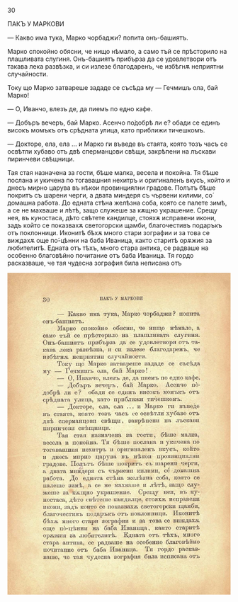 ﻿30

ПАКЪ У МАРКОВИ

— Какво има тука, Марко чорбаджи? попита онъ-башиятъ.

Марко спокойно обясни, че нищо нѣмало, а само тъй се прѣсторило на плашливата слугиня. Онъ-башиятъ прибърза да се удовлетвори отъ такава лека развѣзка, и си излезе благодаренъ, че избѣгнѫ неприятни случайности.

Току що Марко затвареше зададе се съсѣда му — Гечмишъ ола, бай Марко!

— О, Иванчо, влезъ де, да пиемъ по едно кафе.

— Добъръ вечеръ, бай Марко. Асенчо по́добрѣ ли е? обади се единъ високъ момъкъ отъ срѣдната улица, като приближи тичешкомъ.

— Докторе, ела, ела ... и Марко ги въведе въ стаята, която тозъ часъ се освѣтли хубаво отъ двѣ сперманцови свѣщи, закрѣпени на лъскави пиринчеви свѣщници.

Тая стая назначена за гости, бѣше малка, весела и покойна. Тя бѣше послана и укичена по тогавашния нехитръ и оригиналенъ вкусъ, който и днесъ мирно царува въ нѣкои провинциялни градове. Полътъ бѣше покритъ съ шарени черги, а двата миндеря съ чървени килими, со́ домашна работа. До едната стѣна желѣзна соба, която се палете зимѣ, а се не махваше и лѣтѣ, защо служеше за кѫщно украшение. Срещу нея, въ куностаса, дѣто свѣтете кандилце, стояхѫ исправени икони, задъ който се показвахѫ светогорски щамби, благочестивъ подаръкъ отъ поклонници. Иконитѣ бѣхѫ много стари зографии и за това се виждахѫ още по́-цѣнни на баба Иваница, както старитѣ орѫжия за любителитѣ. Едната отъ тѣхъ, много стара антика, се радваше на особенно благовѣйно почитание отъ баба Иваница. Тя гордо расказваше, че тая чудесна зография била неписана отъ

![original](../images/041.jpg)

